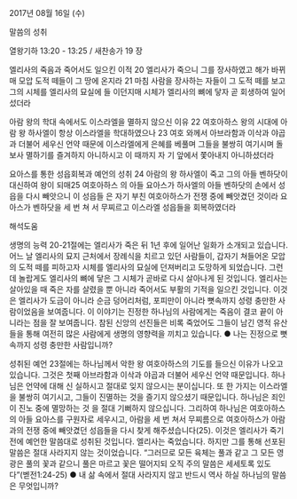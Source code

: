 2017년 08월 16일 (수)

말씀의 성취



열왕기하 13:20 - 13:25 / 새찬송가 19 장


엘리사의 죽음과 죽어서도 일으킨 이적
20 엘리사가 죽으니 그를 장사하였고 해가 바뀌매 모압 도적 떼들이 그 땅에 온지라
21 마침 사람을 장사하는 자들이 그 도적 떼를 보고 그의 시체를 엘리사의 묘실에 들
이던지매 시체가 엘리사의 뼈에 닿자 곧 회생하여 일어섰더라

아람 왕의 학대 속에서도 이스라엘을 멸하지 않으신 이유
22 여호아하스 왕의 시대에 아람 왕 하사엘이 항상 이스라엘을 학대하였으나 23 여호
와께서 아브라함과 이삭과 야곱과 더불어 세우신 언약 때문에 이스라엘에게 은혜를
베풀며 그들을 불쌍히 여기시며 돌보사 멸하기를 즐겨하지 아니하시고 이 때까지 자
기 앞에서 쫓아내지 아니하셨더라

요아스를 통한 성읍회복과 예언의 성취
24 아람의 왕 하사엘이 죽고 그의 아들 벤하닷이 대신하여 왕이 되매25 여호아하스
의 아들 요아스가 하사엘의 아들 벤하닷의 손에서 성읍을 다시 빼앗으니 이 성읍들
은 자기 부친 여호아하스가 전쟁 중에 빼앗겼던 것이라 요아스가 벤하닷을 세 번 쳐
서 무찌르고 이스라엘 성읍들을 회복하였더라

해석도움





생명의 능력
20-21절에는 엘리사가 죽은 뒤 1년 후에 일어난 일화가 소개되고 있습니다. 어느 날 엘리사의 묘지 근처에서 장례식을 치르고 있던 사람들이, 갑자기 쳐들어온 모압의
도적 떼를 피하고자 시체를 엘리사의 묘실에 던져버리고 도망하게 되었습니다. 그런데 놀랍게도 엘리사의 뼈에 닿은 그 시체가 곧바로 다시 살아나게 된 것입니다. 엘리사는 살아있을 때 죽은 자를 살렸을 뿐 아니라 죽어서도 부활의 기적을 일으킨 것입니다. 이것은 엘리사가 도금이 아니라 순금 덩어리처럼, 포피만이 아니라 뼛속까지 성령 충만한 사람이었음을 보여줍니다. 이 이야기는 진정한 하나님의 사람에게는 죽음이 결코 끝이 아니라는 점을 잘 보여줍니다. 참된 신앙의 선진들은 비록 죽었어도 그들이 남긴 영적 유산들을 통해 여전히 많은 사람에게 생명의 영향력을 끼치고 있습니다.
● 나는 진정으로 뼛속까지 성령 충만한 사람입니까?

성취된 예언
23절에는 하나님께서 악한 왕 여호아하스의 기도를 들으신 이유가 나오고 있습니다. 그것은 첫째 아브라함과 이삭과 야곱과 더불어 세우신 언약 때문입니다. 하나님은 언약에 대해 신
실하시고 절대로 잊지 않으시는 분이십니다. 또 한 가지는 이스라엘을 불쌍히 여기시고, 그들이 진멸하는 것을 즐기지 않으셨기 때문입니다. 하나님은 죄인이 진노 중에 멸망하는 것
을 절대 기뻐하지 않으십니다. 그리하여 하나님은 여호아하스의 아들 요아스를 구원자로 세우시고, 아람을 세 번 쳐서 무찌름으로 여호아하스가 아람과의 전쟁 중에 빼앗겼던 성읍들을 다시 찾게 해주셨습니다(25). 이것은 엘리사가 죽기 전에 예언한 말씀대로 성취된 것입니다. 엘리사는 죽었습니다. 하지만 그를 통해 선포된 말씀은 절대 사라지지 않는 것이었습니다. “그러므로 모든 육체는 풀과 같고 그 모든 영광은 풀의 꽃과 같으니 풀은 마르고 꽃은 떨어지되 오직 주의 말씀은 세세토록 있도다”(벧전1:24-25)
● 내 삶 속에서 절대 사라지지 않고 반드시 역사 하실 하나님의 말씀은 무엇입니까?